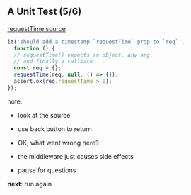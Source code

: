 ## A Unit Test (5/6)

[requestTime source](#/13)

```js
it('should add a timestamp `requestTime` prop to `req`',
  function () {
  // requestTime() expects an object, any arg,
  // and finally a callback
  const req = {};
  requestTime(req, null, () => {});
  assert.ok(req.requestTime > 0);
});
```

<!-- .element: class="fragment" -->

note:

- look at the source
- use back button to return

- OK, what went wrong here?
- the middleware just causes side effects
- pause for questions

**next**: run again
